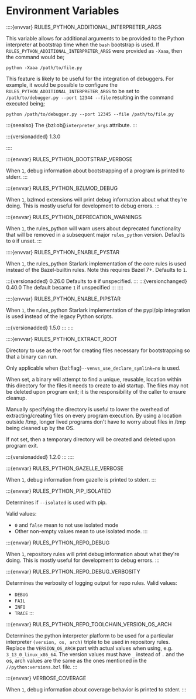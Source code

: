 # Environment Variables

::::{envvar} RULES_PYTHON_ADDITIONAL_INTERPRETER_ARGS

This variable allows for additional arguments to be provided to the Python interpreter
at bootstrap time when the `bash` bootstrap is used. If
`RULES_PYTHON_ADDITIONAL_INTERPRETER_ARGS` were provided as `-Xaaa`, then the command
would be;

```
python -Xaaa /path/to/file.py
```

This feature is likely to be useful for the integration of debuggers. For example,
it would be possible to configure the `RULES_PYTHON_ADDITIONAL_INTERPRETER_ARGS` to
be set to `/path/to/debugger.py --port 12344 --file` resulting
in the command executed being;

```
python /path/to/debugger.py --port 12345 --file /path/to/file.py
```

:::{seealso}
The {bzl:obj}`interpreter_args` attribute.
:::

:::{versionadded} 1.3.0

::::

:::{envvar} RULES_PYTHON_BOOTSTRAP_VERBOSE

When `1`, debug information about bootstrapping of a program is printed to
stderr.
:::

:::{envvar} RULES_PYTHON_BZLMOD_DEBUG

When `1`, bzlmod extensions will print debug information about what they're
doing. This is mostly useful for development to debug errors.
:::

:::{envvar} RULES_PYTHON_DEPRECATION_WARNINGS

When `1`, the rules_python will warn users about deprecated functionality that will
be removed in a subsequent major `rules_python` version. Defaults to `0` if unset.
:::

::::{envvar} RULES_PYTHON_ENABLE_PYSTAR

When `1`, the rules_python Starlark implementation of the core rules is used
instead of the Bazel-builtin rules. Note this requires Bazel 7+. Defaults
to `1`.

:::{versionadded} 0.26.0
Defaults to `0` if unspecified.
:::
:::{versionchanged} 0.40.0
The default became `1` if unspecified
:::
::::

::::{envvar} RULES_PYTHON_ENABLE_PIPSTAR

When `1`, the rules_python Starlark implementation of the pypi/pip integration is used
instead of the legacy Python scripts.

:::{versionadded} 1.5.0
:::
::::

::::{envvar} RULES_PYTHON_EXTRACT_ROOT

Directory to use as the root for creating files necessary for bootstrapping so
that a binary can run.

Only applicable when {bzl:flag}`--venvs_use_declare_symlink=no` is used.

When set, a binary will attempt to find a unique, reusable, location within this
directory for the files it needs to create to aid startup. The files may not be
deleted upon program exit; it is the responsibility of the caller to ensure
cleanup.

Manually specifying the directory is useful to lower the overhead of
extracting/creating files on every program execution. By using a location
outside /tmp, longer lived programs don't have to worry about files in /tmp
being cleaned up by the OS.

If not set, then a temporary directory will be created and deleted upon program
exit.

:::{versionadded} 1.2.0
:::
::::

:::{envvar} RULES_PYTHON_GAZELLE_VERBOSE

When `1`, debug information from gazelle is printed to stderr.
:::

:::{envvar} RULES_PYTHON_PIP_ISOLATED

Determines if `--isolated` is used with pip.

Valid values:
* `0` and `false` mean to not use isolated mode
* Other non-empty values mean to use isolated mode.
:::

:::{envvar} RULES_PYTHON_REPO_DEBUG

When `1`, repository rules will print debug information about what they're
doing. This is mostly useful for development to debug errors.
:::

:::{envvar} RULES_PYTHON_REPO_DEBUG_VERBOSITY

Determines the verbosity of logging output for repo rules. Valid values:

* `DEBUG`
* `FAIL`
* `INFO`
* `TRACE`
:::

:::{envvar} RULES_PYTHON_REPO_TOOLCHAIN_VERSION_OS_ARCH

Determines the python interpreter platform to be used for a particular
interpreter `(version, os, arch)` triple to be used in repository rules.
Replace the `VERSION_OS_ARCH` part with actual values when using, e.g.
`3_13_0_linux_x86_64`. The version values must have `_` instead of `.` and the
os, arch values are the same as the ones mentioned in the
`//python:versions.bzl` file.
:::

:::{envvar} VERBOSE_COVERAGE

When `1`, debug information about coverage behavior is printed to stderr.
:::
